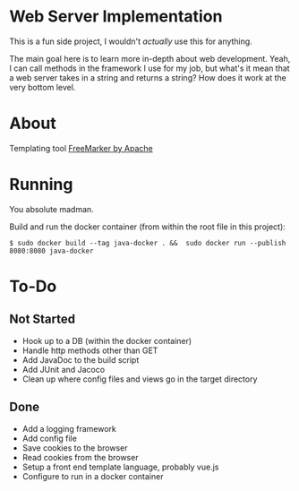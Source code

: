 # Web Server Implementation

This is a fun side project, I wouldn't *actually* use this for anything.

The main goal here is to learn more in-depth about web development. Yeah, I can call methods in the framework I use for 
my job, but what's it mean that a web server takes in a string and returns a string? How does it work at the very bottom
level.

# About

Templating tool [FreeMarker by Apache](https://freemarker.apache.org/)

# Running

You absolute madman.

Build and run the docker container (from within the root file in this project):

```
$ sudo docker build --tag java-docker . &&  sudo docker run --publish 8080:8080 java-docker
```

# To-Do

## Not Started
- Hook up to a DB (within the docker container)
- Handle http methods other than GET
- Add JavaDoc to the build script
- Add JUnit and Jacoco
- Clean up where config files and views go in the target directory

## Done
- Add a logging framework
- Add config file
- Save cookies to the browser
- Read cookies from the browser
- Setup a front end template language, probably vue.js
- Configure to run in a docker container